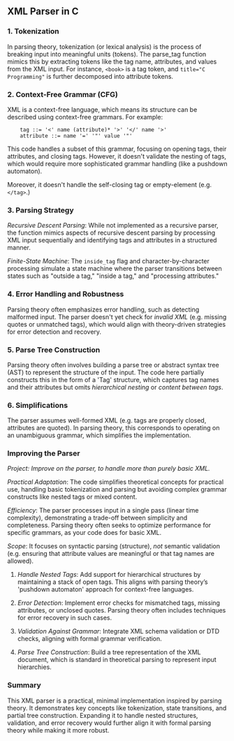 
## XML Parser in C


### 1. Tokenization

In parsing theory, tokenization (or lexical analysis) is the process of breaking input into meaningful units (tokens).
The parse_tag function mimics this by extracting tokens like the tag name, attributes, and values from the XML input.
For instance, `<book>` is a tag token, and `title="C Programming"` is further decomposed into attribute tokens.


### 2. Context-Free Grammar (CFG)

XML is a context-free language, which means its structure can be described using context-free grammars. For example:

```enbf
    tag ::= '<' name (attribute)* '>' '</' name '>'
    attribute ::= name '=' '"' value '"'
```

This code handles a subset of this grammar, focusing on opening tags, their attributes, and closing tags. However,
it doesn't validate the nesting of tags, which would require more sophisticated grammar handling (like a pushdown automaton).

Moreover, it doesn't handle the self-closing tag or empty-element (e.g. `</tag>`.)


### 3. Parsing Strategy

*Recursive Descent Parsing*:
While not implemented as a recursive parser, the function mimics aspects of recursive descent parsing by processing XML input
sequentially and identifying tags and attributes in a structured manner.

*Finite-State Machine*:
The `inside_tag` flag and character-by-character processing simulate a state machine where the parser transitions between
states such as "outside a tag," "inside a tag," and "processing attributes."


### 4. Error Handling and Robustness

Parsing theory often emphasizes error handling, such as detecting malformed input. The parser doesn't yet check for *invalid
XML* (e.g. missing quotes or unmatched tags), which would align with theory-driven strategies for error detection and recovery.


### 5. Parse Tree Construction

Parsing theory often involves building a parse tree or abstract syntax tree (AST) to represent the structure of the input.
The code here partially constructs this in the form of a 'Tag' structure, which captures tag names and their attributes but omits
*hierarchical nesting* or *content between tags*.


### 6. Simplifications
The parser assumes well-formed XML (e.g. tags are properly closed, attributes are quoted). In parsing theory, this corresponds
to operating on an unambiguous grammar, which simplifies the implementation.


### Improving the Parser

*Project: Improve on the parser, to handle more than purely basic XML.*

*Practical Adaptation*: The code simplifies theoretical concepts for practical use, handling basic tokenization and parsing
but avoiding complex grammar constructs like nested tags or mixed content.
	
*Efficiency*: The parser processes input in a single pass (linear time complexity), demonstrating a trade-off between simplicity
and completeness. Parsing theory often seeks to optimize performance for specific grammars, as your code does for basic XML.
	
*Scope*: It focuses on syntactic parsing (structure), *not* semantic validation (e.g. ensuring that attribute values are meaningful
or that tag names are allowed).

1. *Handle Nested Tags*:
   Add support for hierarchical structures by maintaining a stack of open tags. This aligns with parsing theory’s
   'pushdown automaton' approach for context-free languages.

2. *Error Detection*:
   Implement error checks for mismatched tags, missing attributes, or unclosed quotes. Parsing theory often includes
   techniques for error recovery in such cases.

3. *Validation Against Grammar*:
   Integrate XML schema validation or DTD checks, aligning with formal grammar verification.

4. *Parse Tree Construction*:
   Build a tree representation of the XML document, which is standard in theoretical parsing to represent input hierarchies.


### Summary

This XML parser is a practical, minimal implementation inspired by parsing theory. It demonstrates key concepts
like tokenization, state transitions, and partial tree construction. Expanding it to handle nested structures,
validation, and error recovery would further align it with formal parsing theory while making it more robust.
